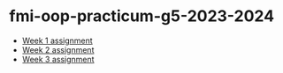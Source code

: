 # fmi-oop-practicum-g5-2023-2024

- [Week 1 assignment](https://classroom.github.com/a/YxRz44vI)
- [Week 2 assignment](https://classroom.github.com/a/GNjO0pnZ)
- [Week 3 assignment](https://classroom.github.com/a/BggC4bqS)
